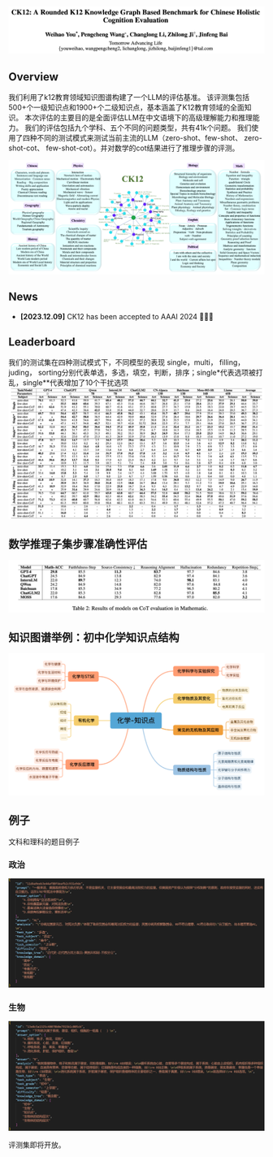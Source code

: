 ![example.jpg](https://github.com/tal-tech/chinese-k12-evaluation/blob/main/images/title.png)

## Overview

我们利用了k12教育领域知识图谱构建了一个LLM的评估基准。
该评测集包括500+个一级知识点和1900+个二级知识点，基本涵盖了K12教育领域的全面知识。
本次评估的主要目的是全面评估LLM在中文语境下的高级理解能力和推理能力。
我们的评估包括九个学科、五个不同的问题类型，共有41k个问题。
我们使用了四种不同的测试模式来测试当前主流的LLM（zero-shot、few-shot、 zero-shot-cot、 few-shot-cot）。并对数学的cot结果进行了推理步骤的评测。

![example.jpg](https://github.com/tal-tech/chinese-k12-evaluation/blob/main/images/overview.png)


## News
* **[2023.12.09]** CK12 has been accepted to AAAI 2024 🎉🎉🎉

## Leaderboard
我们的测试集在四种测试模式下，不同模型的表现
single，multi， filling， juding， sorting分别代表单选，多选，填空，判断，排序；single*代表选项被打乱，single**代表增加了10个干扰选项
![example.jpg](https://github.com/tal-tech/chinese-k12-evaluation/blob/main/images/result.png)

## 数学推理子集步骤准确性评估
![example.jpg](https://github.com/tal-tech/chinese-k12-evaluation/blob/main/images/math_results.png)


## 知识图谱举例：初中化学知识点结构
![example.jpg](https://github.com/tal-tech/chinese-k12-evaluation/blob/main/images/che.png)


## 例子

文科和理科的题目例子
### 政治
![example.jpg](https://github.com/tal-tech/chinese-k12-evaluation/blob/main/images/exp5.png)

### 生物
![example.jpg](https://github.com/tal-tech/chinese-k12-evaluation/blob/main/images/exp4.png)

评测集即将开放。
